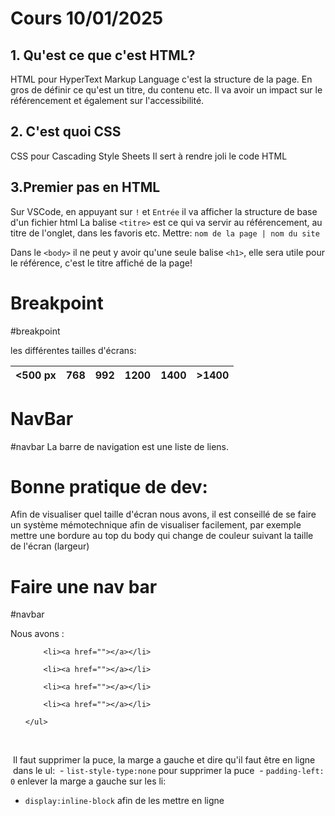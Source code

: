 # Cours 10/01/2025

## 1. Qu'est ce que c'est HTML?

HTML pour HyperText Markup Language
c'est la structure de la page. En gros de définir ce qu'est un titre, du contenu etc.
Il va avoir un impact sur le référencement et également sur l'accessibilité.

## 2. C'est quoi CSS

CSS pour Cascading Style Sheets
Il sert à rendre joli le code HTML

## 3.Premier pas en HTML

Sur VSCode, en appuyant sur `!` et `Entrée` il va afficher la structure de base d'un fichier html
La balise `<titre>` est ce qui va servir au référencement,  au titre de l'onglet, dans les favoris etc.
	Mettre: `nom de la page | nom du site`

Dans le `<body>` il ne peut y avoir qu'une seule balise `<h1>`, elle sera utile pour le référence, c'est le titre affiché de la page!

# Breakpoint 
#breakpoint

les différentes tailles d'écrans:

| <500 px | 768 | 992 | 1200 | 1400 | >1400 |
| ------- | --- | --- | ---- | ---- | ----- |

# NavBar
#navbar
La barre de navigation est une liste de liens.

# Bonne pratique de dev:
Afin de visualiser quel taille d'écran nous avons, il est conseillé de se faire un système mémotechnique afin de visualiser facilement, par exemple mettre une bordure au top du body qui change de couleur suivant la taille de l'écran (largeur)

# Faire une nav bar
#navbar 

Nous avons :
<nav>
	<ul>

		<li><a href=""></a></li>

		<li><a href=""></a></li>

		<li><a href=""></a></li>

		<li><a href=""></a></li>

	</ul>
 </nav>
 Il faut supprimer la puce, la marge a gauche et dire qu'il faut être en ligne
 dans le ul:
 - `list-style-type:none` pour supprimer la puce
 - `padding-left: 0` enlever la marge a gauche
sur les li:
- `display:inline-block` afin de les mettre en ligne
```

```